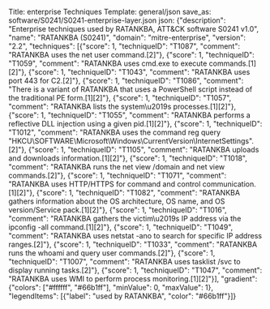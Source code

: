 Title: enterprise Techniques
Template: general/json
save_as: software/S0241/S0241-enterprise-layer.json
json: {"description": "Enterprise techniques used by RATANKBA, ATT&CK software S0241 v1.0", "name": "RATANKBA (S0241)", "domain": "mitre-enterprise", "version": "2.2", "techniques": [{"score": 1, "techniqueID": "T1087", "comment": "RATANKBA uses the net user command.[2]"}, {"score": 1, "techniqueID": "T1059", "comment": "RATANKBA uses cmd.exe to execute commands.[1][2]"}, {"score": 1, "techniqueID": "T1043", "comment": "RATANKBA uses port 443 for C2.[2]"}, {"score": 1, "techniqueID": "T1086", "comment": "There is a variant of RATANKBA that uses a PowerShell script instead of the traditional PE form.[1][2]"}, {"score": 1, "techniqueID": "T1057", "comment": "RATANKBA lists the system\u2019s processes.[1][2]"}, {"score": 1, "techniqueID": "T1055", "comment": "RATANKBA performs a reflective DLL injection using a given pid.[1][2]"}, {"score": 1, "techniqueID": "T1012", "comment": "RATANKBA uses the command reg query \"HKCU\\SOFTWARE\\Microsoft\\Windows\\CurrentVersion\\InternetSettings\".[2]"}, {"score": 1, "techniqueID": "T1105", "comment": "RATANKBA uploads and downloads information.[1][2]"}, {"score": 1, "techniqueID": "T1018", "comment": "RATANKBA runs the net view /domain and net view commands.[2]"}, {"score": 1, "techniqueID": "T1071", "comment": "RATANKBA uses HTTP/HTTPS for command and control communication.[1][2]"}, {"score": 1, "techniqueID": "T1082", "comment": "RATANKBA gathers information about the OS architecture, OS name, and OS version/Service pack.[1][2]"}, {"score": 1, "techniqueID": "T1016", "comment": "RATANKBA gathers the victim\u2019s IP address via the ipconfig -all command.[1][2]"}, {"score": 1, "techniqueID": "T1049", "comment": "RATANKBA uses netstat -ano to search for specific IP address ranges.[2]"}, {"score": 1, "techniqueID": "T1033", "comment": "RATANKBA runs the whoami and query user commands.[2]"}, {"score": 1, "techniqueID": "T1007", "comment": "RATANKBA uses tasklist /svc to display running tasks.[2]"}, {"score": 1, "techniqueID": "T1047", "comment": "RATANKBA uses WMI to perform process monitoring.[1][2]"}], "gradient": {"colors": ["#ffffff", "#66b1ff"], "minValue": 0, "maxValue": 1}, "legendItems": [{"label": "used by RATANKBA", "color": "#66b1ff"}]}